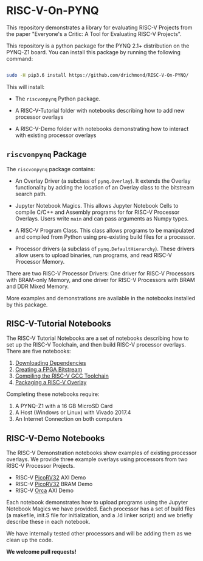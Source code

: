 # RISC-V-On-PYNQ

This repository demonstrates a library for evaluating RISC-V Projects
from the paper "Everyone's a Critic: A Tool for Evaluating RISC-V
Projects".

This repository is a python package for the PYNQ 2.1+ distribution on
the PYNQ-Z1 board. You can install this package by running the following command: 

``` bash

sudo -H pip3.6 install https://github.com/drichmond/RISC-V-On-PYNQ/

```

This will install:

- The `riscvonpynq` Python package.

- A RISC-V-Tutorial folder with notebooks describing how to add new
  processor overlays

- A RISC-V-Demo folder with notebooks demonstrating how to interact
  with existing processor overlays

## `riscvonpynq` Package

The `riscvonpynq` package contains:

- An Overlay Driver (a subclass of `pynq.Overlay`). It extends the
  Overlay functionality by adding the location of an Overlay class to
  the bitstream search path.

- Jupyter Notebook Magics. This allows Jupyter Notebook Cells to
  compile C/C++ and Assembly programs for for RISC-V Processor
  Overlays. Users write `main` and can pass arguments as Numpy types.

- A RISC-V Program Class. This class allows programs to be manipulated
  and compiled from Python using pre-existing build files for a processor.

- Processor drivers (a subclass of `pynq.DefaultHierarchy`). These
  drivers allow users to upload binaries, run programs, and read
  RISC-V Processor Memory. 

There are two RISC-V Processor Drivers: One driver for RISC-V
Processors with BRAM-only Memory, and one driver for RISC-V Processors
with BRAM and DDR Mixed Memory.

More examples and demonstrations are available in the notebooks
installed by this package.

## RISC-V-Tutorial Notebooks

The RISC-V Tutorial Notebooks are a set of notebooks describing how to
set up the RISC-V Toolchain, and then build RISC-V processor
overlays. There are five notebooks:

1. [Downloading Dependencies](notebooks/tutorial/1-Downloading-And-Configuring.ipynb)
2. [Creating a FPGA Bitstream](notebooks/tutorial/2-Creating-A-Bitstream.ipynb)
3. [Compiling the RISC-V GCC Toolchain](notebooks/tutorial/3-Compiling-RISC-V-GCC-Toolchain.ipynb)
4. [Packaging a RISC-V Overlay](notebooks/tutorial/4-Packaging-An-Overlay.ipynb)

Completing these notebooks require:

1. A PYNQ-Z1 with a 16 GB MicroSD Card
2. A Host (Windows or Linux) with Vivado 2017.4
3. An Internet Connection on both computers

## RISC-V-Demo Notebooks

The RISC-V Demonstration notebooks show examples of existing processor
overlays. We provide three example overlays using processors from two
RISC-V Processor Projects.

- RISC-V [PicoRV32](https://github.com/cliffordwolf/picorv32) AXI Demo
- RISC-V [PicoRV32](https://github.com/cliffordwolf/picorv32) BRAM Demo
- RISC-V [Orca](https://github.com/VectorBlox/orca) AXI Demo

Each notebook demonstrates how to upload programs using the Jupyter
Notebook Magics we have provided. Each processor has a set of build
files (a makefile, init.S file for initialization, and a .ld linker
script) and we briefly describe these in each notebook.

We have internally tested other processors and will be adding them as
we clean up the code. 

**We welcome pull requests!**



